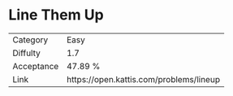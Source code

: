 # Line Them Up

<table>
    <tr>
        <td>Category</td>
        <td>Easy</td>
    </tr>
    <tr>
        <td>Diffulty</td>
        <td>1.7</td>
    </tr>
    <tr>
        <td>Acceptance</td>
        <td>47.89 %</td>
    </tr>
    <tr>
        <td>Link</td>
        <td>https://open.kattis.com/problems/lineup</td>
    </tr>
</table>